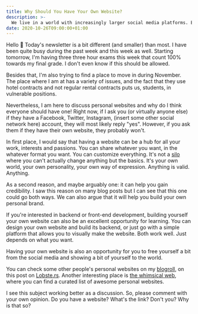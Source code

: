 ```yaml
---
title: Why Should You Have Your Own Website?
description: >-
  We live in a world with increasingly larger social media platforms. Everyone's profile looks the same, barely distinguishable. Why not have a website?
date: 2020-10-26T09:00:00+01:00
---
```


Hello 👋 Today's newsletter is a bit different (and smaller) than most. I have been quite busy during the past week and this week as well. Starting tomorrow, I'm having three three hour exams this week that count 100% towards my final grade. I don't even know if this should be allowed.

<!--more-->

Besides that, I'm also trying to find a place to move in during November. The place where I am at has a variety of issues, and the fact that they use hotel contracts and not regular rental contracts puts us, students, in vulnerable positions.

Nevertheless, I am here to discuss personal websites and why do I think everyone should have one! Right now, if I ask you (or virtually anyone else) if they have a Facebook, Twitter, Instagram, (insert some other social network here) account, they will most likely reply "yes". However, if you ask them if they have their own website, they probably won't.

In first place, I would say that having a website can be a hub for all your work, interests and passions. You can share whatever you want, in the whatever format you want. You can customize everything. It's not a [silo](https://indieweb.org/silo) where you can't actually change anything but the basics. It's your own world, your own personality, your own way of expression. Anything is valid. Anything.

As a second reason, and maybe arguably one: it can help you gain credibility. I saw this reason on many blog posts but I can see that this one could go both ways. We can also argue that it will help you build your own personal brand.

If you're interested in backend or front-end development, building yourself your own website can also be an excellent opportunity for learning. You can design your own website and build its backend, or just go with a simple platform that allows you to visually make the website. Both work well. Just depends on what you want.

Having your own website is also an opportunity for you to free yourself a bit from the social media and showing a bit of yourself to the world.

You can check some other people's personal websites on my [blogroll](/blogroll), on this post on [Lobste.rs](https://lobste.rs/s/h9xgpv/rate_my_homepage). Another interesting place is [the whimsical web](https://whimsical.club/), where you can find a curated list of awesome personal websites.

I see this subject working better as a discussion. So, please comment with your own opinion. Do you have a website? What's the link? Don't you? Why is that so?
